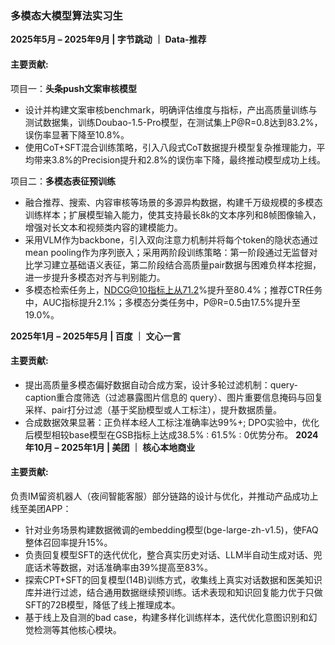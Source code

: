 ### **多模态大模型算法实习生** 
**2025年5月 – 2025年9月 | 字节跳动 ｜ Data-推荐**

#### 主要贡献: 
项目一：**头条push文案审核模型**
- 设计并构建文案审核benchmark，明确评估维度与指标，产出高质量训练与测试数据集，训练Doubao-1.5-Pro模型，在测试集上P@R=0.8达到83.2%，误伤率显著下降至10.8%。
- 使用CoT+SFT混合训练策略，引入八段式CoT数据提升模型复杂推理能力，平均带来3.8%的Precision提升和2.8%的误伤率下降，最终推动模型成功上线。

项目二：**多模态表征预训练**
- 融合推荐、搜索、内容审核等场景的多源异构数据，构建千万级规模的多模态训练样本；扩展模型输入能力，使其支持最长8k的文本序列和8帧图像输入，增强对长文本和视频类内容的建模能力。
- 采用VLM作为backbone，引入双向注意力机制并将每个token的隐状态通过mean pooling作为序列嵌入；采用两阶段训练策略：第一阶段通过无监督对比学习建立基础语义表征，第二阶段结合高质量pair数据与困难负样本挖掘，进一步提升多模态对齐与判别能力。
- 多模态检索任务上，NDCG@10指标上从71.2%提升至80.4%；推荐CTR任务中，AUC指标提升2.1%；多模态分类任务中，P@R=0.5由17.5%提升至19.0%。

**2025年1月 – 2025年5月 | 百度 ｜ 文心一言**

#### 主要贡献: 
- 提出高质量多模态偏好数据自动合成方案，设计多轮过滤机制：query-caption重合度筛选（过滤暴露图片信息的 query）、图片重要信息掩码与回复采样、pair打分过滤（基于奖励模型或人工标注），提升数据质量。
- 合成数据效果显著：正负样本经人工标注准确率达99%+; DPO实验中，优化后模型相较base模型在GSB指标上达成38.5% : 61.5% : 0优势分布。
**2024年10月 – 2025年1月 | 美团 ｜ 核心本地商业**  

#### 主要贡献:  
负责IM留资机器人（夜间智能客服）部分链路的设计与优化，并推动产品成功上线至美团APP：
- 针对业务场景构建数据微调的embedding模型(bge-large-zh-v1.5)，使FAQ整体召回率提升15%。
- 负责回复模型SFT的迭代优化，整合真实历史对话、LLM半自动生成对话、兜底话术等数据，对话准确率由39%提高至83%。
- 探索CPT+SFT的回复模型(14B)训练方式，收集线上真实对话数据和医美知识库并进行过滤，结合通用数据继续预训练。话术表现和知识回复能力优于只做SFT的72B模型，降低了线上推理成本。
- 基于线上及自测的bad case，构建多样化训练样本，迭代优化意图识别和幻觉检测等其他核心模块。
